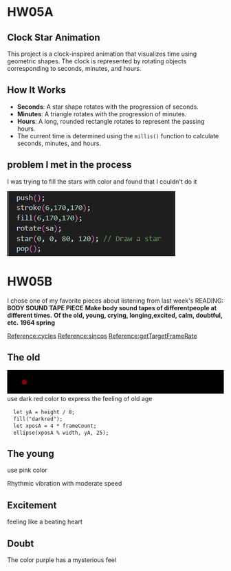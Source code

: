 # HW05A

## Clock Star Animation


This project is a clock-inspired animation that visualizes time using geometric shapes. The clock is represented by rotating objects corresponding to seconds, minutes, and hours.

## How It Works


- **Seconds**: A star shape rotates with the progression of seconds.
- **Minutes**: A triangle rotates with the progression of minutes.
- **Hours**: A long, rounded rectangle rotates to represent the passing hours.
- The current time is determined using the `millis()` function to calculate seconds, minutes, and hours.

## problem I met in the process
I was trying to fill the stars with color and found that I couldn't do it


![image1](96572cba3a8ae74f5d79bfe00d1bc02.png)

# HW05B

I chose one of my favorite pieces about listening from last week's READING:
**BODY SOUND TAPE PIECE**
**Make body sound tapes of differentpeople at different times.**
**Of the old, young, crying, longing,excited, calm, doubtful, etc.**
**1964 spring**

[Reference:cycles](https://idmp5.github.io/creative-coding/cycles/)
[Reference:sincos](https://idmp5.github.io/creative-coding/sincos/)
[Reference:getTargetFrameRate](https://p5js.org/zh-Hans/reference/p5/getTargetFrameRate/)


## The old


![the old](image.png)
use dark red color to express the feeling of old age

```
  let yA = height / 8;
  fill("darkred");
  let xposA = 4 * frameCount;
  ellipse(xposA % width, yA, 25);
```

## The young


use pink color


Rhythmic vibration with moderate speed

## Excitement


feeling like a beating heart

## Doubt


The color purple has a mysterious feel
